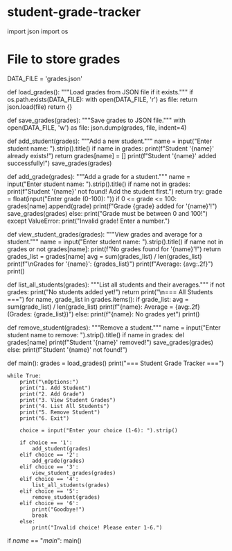 # student-grade-tracker
import json
import os

# File to store grades
DATA_FILE = 'grades.json'

def load_grades():
    """Load grades from JSON file if it exists."""
    if os.path.exists(DATA_FILE):
        with open(DATA_FILE, 'r') as file:
            return json.load(file)
    return {}

def save_grades(grades):
    """Save grades to JSON file."""
    with open(DATA_FILE, 'w') as file:
        json.dump(grades, file, indent=4)

def add_student(grades):
    """Add a new student."""
    name = input("Enter student name: ").strip().title()
    if name in grades:
        print(f"Student '{name}' already exists!")
        return
    grades[name] = []
    print(f"Student '{name}' added successfully!")
    save_grades(grades)

def add_grade(grades):
    """Add a grade for a student."""
    name = input("Enter student name: ").strip().title()
    if name not in grades:
        print(f"Student '{name}' not found! Add the student first.")
        return
    try:
        grade = float(input("Enter grade (0-100): "))
        if 0 <= grade <= 100:
            grades[name].append(grade)
            print(f"Grade {grade} added for '{name}'!")
            save_grades(grades)
        else:
            print("Grade must be between 0 and 100!")
    except ValueError:
        print("Invalid grade! Enter a number.")

def view_student_grades(grades):
    """View grades and average for a student."""
    name = input("Enter student name: ").strip().title()
    if name not in grades or not grades[name]:
        print(f"No grades found for '{name}'!")
        return
    grades_list = grades[name]
    avg = sum(grades_list) / len(grades_list)
    print(f"\nGrades for '{name}': {grades_list}")
    print(f"Average: {avg:.2f}")
    print()

def list_all_students(grades):
    """List all students and their averages."""
    if not grades:
        print("No students added yet!")
        return
    print("\n=== All Students ===")
    for name, grade_list in grades.items():
        if grade_list:
            avg = sum(grade_list) / len(grade_list)
            print(f"{name}: Average = {avg:.2f} (Grades: {grade_list})")
        else:
            print(f"{name}: No grades yet")
    print()

def remove_student(grades):
    """Remove a student."""
    name = input("Enter student name to remove: ").strip().title()
    if name in grades:
        del grades[name]
        print(f"Student '{name}' removed!")
        save_grades(grades)
    else:
        print(f"Student '{name}' not found!")

def main():
    grades = load_grades()
    print("=== Student Grade Tracker ===")
    
    while True:
        print("\nOptions:")
        print("1. Add Student")
        print("2. Add Grade")
        print("3. View Student Grades")
        print("4. List All Students")
        print("5. Remove Student")
        print("6. Exit")
        
        choice = input("Enter your choice (1-6): ").strip()
        
        if choice == '1':
            add_student(grades)
        elif choice == '2':
            add_grade(grades)
        elif choice == '3':
            view_student_grades(grades)
        elif choice == '4':
            list_all_students(grades)
        elif choice == '5':
            remove_student(grades)
        elif choice == '6':
            print("Goodbye!")
            break
        else:
            print("Invalid choice! Please enter 1-6.")

if _name_ == "_main_":
    main()
